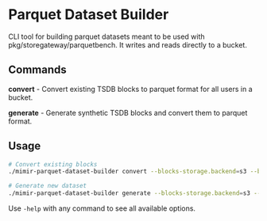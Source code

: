 # Parquet Dataset Builder

CLI tool for building parquet datasets meant to be used with pkg/storegateway/parquetbench. It writes and reads directly to a bucket.


## Commands

**convert** - Convert existing TSDB blocks to parquet format for all users in a bucket.

**generate** - Generate synthetic TSDB blocks and convert them to parquet format.

## Usage

```bash
# Convert existing blocks
./mimir-parquet-dataset-builder convert --blocks-storage.backend=s3 --blocks-storage.s3.bucket-name=mybucket

# Generate new dataset
./mimir-parquet-dataset-builder generate --blocks-storage.backend=s3 --blocks-storage.s3.bucket-name=mybucket --user=test-user
```

Use `-help` with any command to see all available options.
